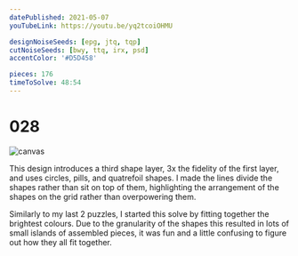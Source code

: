 ```yaml
---
datePublished: 2021-05-07
youTubeLink: https://youtu.be/yq2tcoiOHMU

designNoiseSeeds: [epg, jtq, tqp]
cutNoiseSeeds: [bwy, ttq, irx, psd]
accentColor: '#D5D458'

pieces: 176
timeToSolve: 48:54
---
```


# 028

![canvas](https://res.cloudinary.com/abstract-puzzles/image/upload/w_2000/028_epg-jtq-tqp_bwy-ttq-irx-psd?raw=true)

This design introduces a third shape layer, 3x the fidelity of the first layer, and uses circles, pills, and quatrefoil shapes. I made the lines divide the shapes rather than sit on top of them, highlighting the arrangement of the shapes on the grid rather than overpowering them.

Similarly to my last 2 puzzles, I started this solve by fitting together the brightest colours. Due to the granularity of the shapes this resulted in lots of small islands of assembled pieces, it was fun and a little confusing to figure out how they all fit together.
